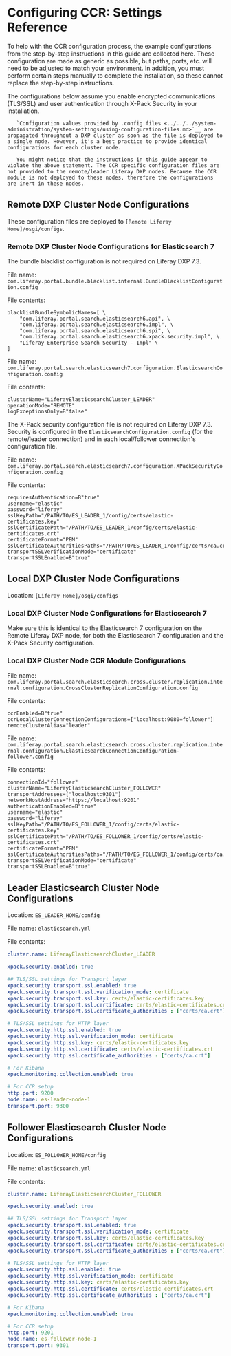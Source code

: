 # Configuring CCR: Settings Reference

To help with the CCR configuration process, the example configurations from the step-by-step instructions in this guide are collected here. These configuration are made as generic as possible, but paths, ports, etc. will need to be adjusted to match your environment. In addition, you must perform certain steps manually to complete the installation, so these cannot replace the step-by-step instructions.

The configurations below assume you enable encrypted communications (TLS/SSL) and user authentication through X-Pack Security in your installation.

```tip::
   `Configuration values provided by .config files <../../../system-administration/system-settings/using-configuration-files.md>`__ are propagated throughout a DXP cluster as soon as the file is deployed to a single node. However, it's a best practice to provide identical configurations for each cluster node. 

   You might notice that the instructions in this guide appear to violate the above statement. The CCR specific configuration files are not provided to the remote/leader Liferay DXP nodes. Because the CCR module is not deployed to these nodes, therefore the configurations are inert in these nodes.
```

## Remote DXP Cluster Node Configurations

These configuration files are deployed to `[Remote Liferay Home]/osgi/configs`.

<!--
### Remote DXP Cluster Node Configurations for Elasticsearch 6

File name: `com.liferay.portal.search.elasticsearch6.configuration.ElasticsearchConfiguration.config`

File contents:

```properties
clusterName="LiferayElasticsearchCluster_LEADER"
operationMode="REMOTE"
transportAddresses=["localhost:9300"]
additionalIndexConfigurations="index.soft_deletes.enabled: true"
logExceptionsOnly=B"false"
```

File name: `com.liferay.portal.search.elasticsearch6.xpack.security.internal.configuration.XPackSecurityConfiguration.config`

File contents:

```properties
requiresAuthentication=B"true"
username="elastic"
password="liferay"
sslKeyPath="/PATH/TO/ES_LEADER_1/config/certs/elastic-certificates.key"
sslCertificatePath="/PATH/TO/ES_LEADER_1/config/certs/elastic-certificates.crt"
certificateFormat="PEM"
sslCertificateAuthoritiesPaths="/PATH/TO/ES_LEADER_1/config/certs/ca.crt"
transportSSLVerificationMode="certificate"
transportSSLEnabled=B"true"
```
-->

### Remote DXP Cluster Node Configurations for Elasticsearch 7

The bundle blacklist configuration is not required on Liferay DXP 7.3.

File name: `com.liferay.portal.bundle.blacklist.internal.BundleBlacklistConfiguration.config`

File contents:
```properties
blacklistBundleSymbolicNames=[ \
	"com.liferay.portal.search.elasticsearch6.api", \
	"com.liferay.portal.search.elasticsearch6.impl", \
	"com.liferay.portal.search.elasticsearch6.spi", \
	"com.liferay.portal.search.elasticsearch6.xpack.security.impl", \
	"Liferay Enterprise Search Security - Impl" \
]
```

File name: `com.liferay.portal.search.elasticsearch7.configuration.ElasticsearchConfiguration.config`

File contents:

```properties
clusterName="LiferayElasticsearchCluster_LEADER"
operationMode="REMOTE"
logExceptionsOnly=B"false"
```

The X-Pack security configuration file is not required on Liferay DXP 7.3. Security is configured in the `ElasticsearchConfiguration.config` (for the remote/leader connection) and in each local/follower connection's configuration file.

File name: `com.liferay.portal.search.elasticsearch7.configuration.XPackSecurityConfiguration.config`


File contents:

```properties
requiresAuthentication=B"true"
username="elastic"
password="liferay"
sslKeyPath="/PATH/TO/ES_LEADER_1/config/certs/elastic-certificates.key"
sslCertificatePath="/PATH/TO/ES_LEADER_1/config/certs/elastic-certificates.crt"
certificateFormat="PEM"
sslCertificateAuthoritiesPaths="/PATH/TO/ES_LEADER_1/config/certs/ca.crt"
transportSSLVerificationMode="certificate"
transportSSLEnabled=B"true"
```

## Local DXP Cluster Node Configurations

Location: `[Liferay Home]/osgi/configs`

<!--
### Local DXP Cluster Node Configurations for Elasticsearch 6

File name: `com.liferay.portal.search.elasticsearch6.configuration.ElasticsearchConfiguration.config`

File contents:

```properties
clusterName="LiferayElasticsearchCluster_LEADER"
operationMode="REMOTE"
transportAddresses=["localhost:9300"]
logExceptionsOnly=B"false"
```

File name: `com.liferay.portal.search.elasticsearch6.xpack.security.internal.configuration.XPackSecurityConfiguration.config`

File contents: Identical to the remote DXP cluster node.
-->

### Local DXP Cluster Node Configurations for Elasticsearch 7

Make sure this is identical to the Elasticsearch 7 configuration on the Remote Liferay DXP node, for both the Elasticsearch 7 configuration and the X-Pack Security configuration.

### Local DXP Cluster Node CCR Module Configurations

File name: `com.liferay.portal.search.elasticsearch.cross.cluster.replication.internal.configuration.CrossClusterReplicationConfiguration.config`

File contents:

```properties
ccrEnabled=B"true"
ccrLocalClusterConnectionConfigurations=["localhost:9080=follower"]
remoteClusterAlias="leader"
```

File name: `com.liferay.portal.search.elasticsearch.cross.cluster.replication.internal.configuration.ElasticsearchConnectionConfiguration-follower.config`

File contents:

```properties
connectionId="follower"
clusterName="LiferayElasticsearchCluster_FOLLOWER"
transportAddresses=["localhost:9301"]
networkHostAddress="https://localhost:9201"
authenticationEnabled=B"true"
username="elastic"
password="liferay"
sslKeyPath="/PATH/TO/ES_FOLLOWER_1/config/certs/elastic-certificates.key"
sslCertificatePath="/PATH/TO/ES_FOLLOWER_1/config/certs/elastic-certificates.crt"
certificateFormat="PEM"
sslCertificateAuthoritiesPaths="/PATH/TO/ES_FOLLOWER_1/config/certs/ca.crt"
transportSSLVerificationMode="certificate"
transportSSLEnabled=B"true"
```

## Leader Elasticsearch Cluster Node Configurations

Location: `ES_LEADER_HOME/config`

File name: `elasticsearch.yml`

File contents:
```yaml
cluster.name: LiferayElasticsearchCluster_LEADER

xpack.security.enabled: true

## TLS/SSL settings for Transport layer
xpack.security.transport.ssl.enabled: true
xpack.security.transport.ssl.verification_mode: certificate
xpack.security.transport.ssl.key: certs/elastic-certificates.key
xpack.security.transport.ssl.certificate: certs/elastic-certificates.crt
xpack.security.transport.ssl.certificate_authorities : ["certs/ca.crt"]

# TLS/SSL settings for HTTP layer
xpack.security.http.ssl.enabled: true
xpack.security.http.ssl.verification_mode: certificate
xpack.security.http.ssl.key: certs/elastic-certificates.key
xpack.security.http.ssl.certificate: certs/elastic-certificates.crt
xpack.security.http.ssl.certificate_authorities : ["certs/ca.crt"]

# For Kibana
xpack.monitoring.collection.enabled: true

# For CCR setup
http.port: 9200
node.name: es-leader-node-1
transport.port: 9300
```

## Follower Elasticsearch Cluster Node Configurations

Location: `ES_FOLLOWER_HOME/config`

File name: `elasticsearch.yml`

File contents:
```yaml
cluster.name: LiferayElasticsearchCluster_FOLLOWER

xpack.security.enabled: true

## TLS/SSL settings for Transport layer
xpack.security.transport.ssl.enabled: true
xpack.security.transport.ssl.verification_mode: certificate
xpack.security.transport.ssl.key: certs/elastic-certificates.key
xpack.security.transport.ssl.certificate: certs/elastic-certificates.crt
xpack.security.transport.ssl.certificate_authorities : ["certs/ca.crt"]

# TLS/SSL settings for HTTP layer
xpack.security.http.ssl.enabled: true
xpack.security.http.ssl.verification_mode: certificate
xpack.security.http.ssl.key: certs/elastic-certificates.key
xpack.security.http.ssl.certificate: certs/elastic-certificates.crt
xpack.security.http.ssl.certificate_authorities : ["certs/ca.crt"]

# For Kibana
xpack.monitoring.collection.enabled: true

# For CCR setup
http.port: 9201
node.name: es-follower-node-1
transport.port: 9301
```
